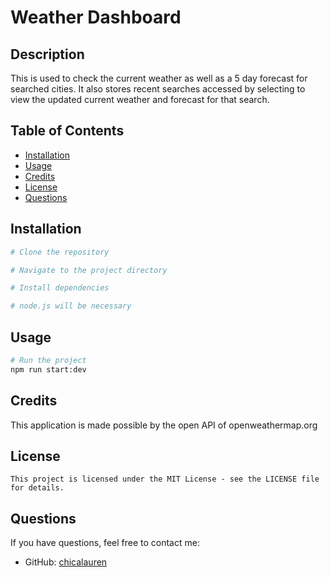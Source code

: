 # Weather Dashboard

## Description

This is used to check the current weather as well as a 5 day forecast for searched cities. It also stores recent searches accessed by selecting to view the updated current weather and forecast for that search.

## Table of Contents

- [Installation](#installation)
- [Usage](#usage)
- [Credits](#credits)
- [License](#license)
- [Questions](#questions)

## Installation

```sh
# Clone the repository

# Navigate to the project directory

# Install dependencies

# node.js will be necessary
```

## Usage

```sh
# Run the project
npm run start:dev
```

## Credits

This application is made possible by the open API of openweathermap.org

## License

```
This project is licensed under the MIT License - see the LICENSE file for details.
```

## Questions

If you have questions, feel free to contact me:

- GitHub: [chicalauren](https://github.com/chicalauren)

